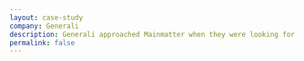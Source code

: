 ```yaml
---
layout: case-study
company: Generali
description: Generali approached Mainmatter when they were looking for support with an internal Ember.js project. We guided their team during the course of the project by teaching and establishing best practices until the project’s successful completion.
permalink: false
---
```

